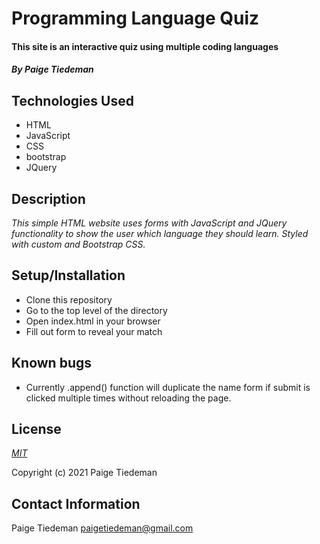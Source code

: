 # Programming Language Quiz

#### This site is an interactive quiz using multiple coding languages

#### _By Paige Tiedeman_

## Technologies Used

* HTML
* JavaScript  
* CSS
* bootstrap
* JQuery

## Description

_This simple HTML website uses forms with JavaScript and JQuery functionality to show the user which language they should learn. Styled with custom and Bootstrap CSS._

## Setup/Installation

* Clone this repository 
* Go to the top level of the directory
* Open index.html in your browser
* Fill out form to reveal your match

## Known bugs

* Currently .append() function will duplicate the name form if submit is clicked multiple times without reloading the page.

## License

_[MIT](https://opensource.org/licenses/mit)_

Copyright (c) 2021 Paige Tiedeman 

## Contact Information

Paige Tiedeman paigetiedeman@gmail.com